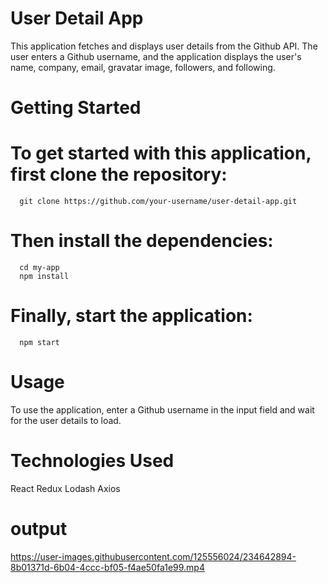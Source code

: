 # User Detail App
This application fetches and displays user details from the Github API. The user enters a Github username, and the application displays the user's name, company, email, gravatar image, followers, and following.

# Getting Started
   # To get started with this application, first clone the repository:

      git clone https://github.com/your-username/user-detail-app.git

   # Then install the dependencies:

      cd my-app
      npm install

   # Finally, start the application:
      npm start



# Usage
To use the application, enter a Github username in the input field and wait for the user details to load.

# Technologies Used
React
Redux
Lodash
Axios

# output


https://user-images.githubusercontent.com/125556024/234642894-8b01371d-6b04-4ccc-bf05-f4ae50fa1e99.mp4

